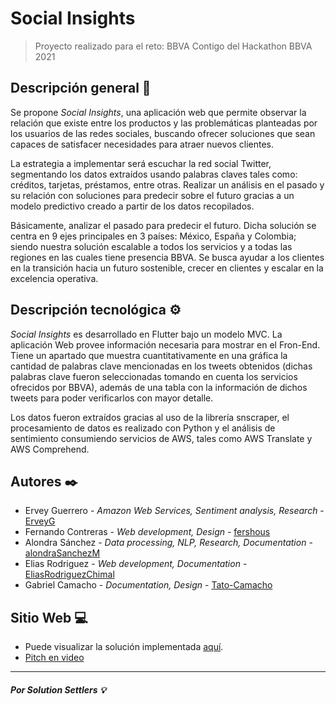 # Social Insights
> Proyecto realizado para el reto: BBVA Contigo del Hackathon BBVA 2021

## Descripción general 🎯
Se propone *Social Insights*, una aplicación web que permite observar la relación que existe entre los productos y las problemáticas planteadas por los usuarios de las redes sociales, buscando ofrecer soluciones que sean capaces de satisfacer necesidades para atraer nuevos clientes.

La estrategia a implementar será escuchar la red social Twitter, segmentando los datos extraídos usando palabras claves tales como: créditos, tarjetas, préstamos, entre otras. Realizar un análisis en el pasado y su relación con soluciones para predecir sobre el futuro gracias a un modelo predictivo creado a partir de los datos recopilados. 

Básicamente, analizar el pasado para predecir el futuro. Dicha solución se centra en 9 ejes principales en 3 países: México, España y Colombia; siendo nuestra solución escalable a todos los servicios y a todas las regiones en las cuales tiene presencia BBVA. Se busca ayudar a los clientes en la transición hacia un futuro sostenible, crecer en clientes y escalar en la  excelencia operativa. 

## Descripción tecnológica ⚙️

*Social Insights* es desarrollado en Flutter bajo un modelo MVC. La aplicación Web provee información necesaria para mostrar en el Fron-End. Tiene un apartado que muestra cuantitativamente en una gráfica la cantidad de palabras clave mencionadas en los tweets obtenidos (dichas palabras clave fueron seleccionadas tomando en cuenta los servicios ofrecidos por BBVA), además de una tabla con la información de dichos tweets para poder verificarlos con mayor detalle.

Los datos fueron extraídos gracias al uso de la librería snscraper, el procesamiento de datos es realizado con Python y el análisis de sentimiento consumiendo servicios de AWS, tales como AWS Translate y AWS Comprehend. 

## Autores ✒️

* Ervey Guerrero - _Amazon Web Services, Sentiment analysis, Research_ - [ErveyG](https://github.com/ErveyG)
* Fernando Contreras - _Web development, Design_ - [fershous](https://github.com/fershous)
* Alondra Sánchez - _Data processing, NLP, Research, Documentation_ - [alondraSanchezM](https://github.com/alondraSanchezM)
* Elias Rodriguez - _Web development, Documentation_ - [EliasRodriguezChimal](https://github.com/EliasRodriguezChimal)
* Gabriel Camacho - _Documentation, Design_ - [Tato-Camacho](https://github.com/Tato-Camacho)

## Sitio Web :computer:
* Puede visualizar la solución implementada [aquí](http://ec2-44-199-140-237.compute-1.amazonaws.com/).
* [Pitch en video]()

---
##### Por **Solution Settlers** :bulb: